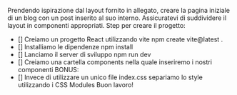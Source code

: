 Prendendo ispirazione dal layout fornito in allegato, creare la pagina iniziale di un blog con un post inserito al suo interno. Assicuratevi di suddividere il layout in componenti appropriati.
Step per creare il progetto:
- [] Creiamo un progetto React utilizzando vite npm create vite@latest .
- [] Installiamo le dipendenze npm install
- [] Lanciamo il server di sviluppo npm run dev
- [] Creiamo una cartella components nella quale inseriremo i nostri componenti
BONUS:
- [] Invece di utilizzare un unico file index.css separiamo lo style utilizzando i CSS Modules
Buon lavoro!